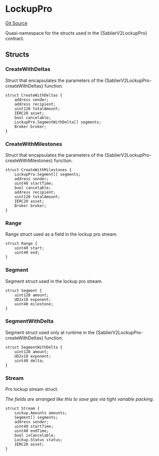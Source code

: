 # LockupPro

[Git Source](https://github.com/sablierhq/v2-core/blob/87a0a16c835ea8e88ddf6a8387898c91c62ab9d1/docs/contracts/v2/reference/core)

Quasi-namespace for the structs used in the {SablierV2LockupPro} contract.

## Structs

### CreateWithDeltas

Struct that encapsulates the parameters of the {SablierV2LockupPro-createWithDeltas} function.

```solidity
struct CreateWithDeltas {
    address sender;
    address recipient;
    uint128 totalAmount;
    IERC20 asset;
    bool cancelable;
    LockupPro.SegmentWithDelta[] segments;
    Broker broker;
}
```

### CreateWithMilestones

Struct that encapsulates the parameters of the {SablierV2LockupPro-createWithMilestones} function.

```solidity
struct CreateWithMilestones {
    LockupPro.Segment[] segments;
    address sender;
    uint40 startTime;
    bool cancelable;
    address recipient;
    uint128 totalAmount;
    IERC20 asset;
    Broker broker;
}
```

### Range

Range struct used as a field in the lockup pro stream.

```solidity
struct Range {
    uint40 start;
    uint40 end;
}
```

### Segment

Segment struct used in the lockup pro stream.

```solidity
struct Segment {
    uint128 amount;
    UD2x18 exponent;
    uint40 milestone;
}
```

### SegmentWithDelta

Segment struct used only at runtime in the {SablierV2LockupPro-createWithDeltas} function.

```solidity
struct SegmentWithDelta {
    uint128 amount;
    UD2x18 exponent;
    uint40 delta;
}
```

### Stream

Pro lockup stream struct.

_The fields are arranged like this to save gas via tight variable packing._

```solidity
struct Stream {
    Lockup.Amounts amounts;
    Segment[] segments;
    address sender;
    uint40 startTime;
    uint40 endTime;
    bool isCancelable;
    Lockup.Status status;
    IERC20 asset;
}
```

